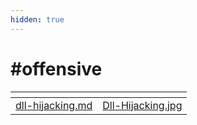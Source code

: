 ```yaml
---
hidden: true
---
```


# #offensive

<table data-view="cards"><thead><tr><th data-type="content-ref"></th><th data-hidden data-card-cover data-type="files"></th></tr></thead><tbody><tr><td><a href="dll-hijacking.md">dll-hijacking.md</a></td><td><a href=".gitbook/assets/Dll-Hijacking.jpg">Dll-Hijacking.jpg</a></td></tr></tbody></table>

